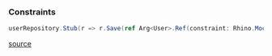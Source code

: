 ### Constraints
```csharp
userRepository.Stub(r => r.Save(ref Arg<User>.Ref(constraint: Rhino.Mocks.Constraints.Is.Anything(), returnValue: new User())))
```
[source](https://www.barbarianmeetscoding.com/wiki/rhino-mocks/)
